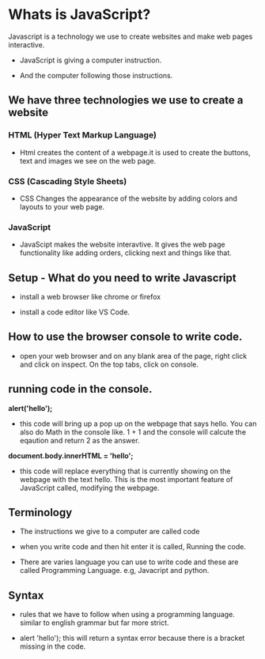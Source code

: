 # Whats is JavaScript?


Javascript is a technology we use to create websites and make web pages interactive.


- JavaScript is giving a computer instruction.

- And the computer following those instructions.


## We have three technologies we use to create a website

### HTML (Hyper Text Markup Language)

- Html creates the content of a webpage.it is used to create the buttons, text and images we see on the web page.

### CSS (Cascading Style Sheets)

- CSS Changes the appearance of the website by adding colors and layouts to your web page.

### JavaScript

- JavaScipt makes the website interavtive. It gives the web page functionality like adding orders, clicking next and things like that.


## Setup - What do you need to write Javascript

- install a web browser like chrome or firefox

- install a code editor like VS Code.


## How to use the browser console to write code.

- open your web browser and on any blank area of the page, right click and click on inspect. On the top tabs, click on console.


## running code in the console.

**alert('hello');**

- this code will bring up a pop up on the webpage that says hello. You can also do Math in the console like. 1 + 1 and the console will calcute the eqaution and return 2 as the answer.


**document.body.innerHTML = 'hello';**

- this code will replace everything that is currently showing on the webpage with the text hello. This is the most important feature of JavaScript called, modifying the webpage.


## Terminology

- The instructions we give to a computer are called code

- when you write code and then hit enter it is called, Running the code.

- There are varies language you can use to write code and these are called Programming Language. e.g, Javacript and python.

## Syntax 

- rules that we have to follow when using a programming language. similar to english grammar but far more strict. 
	 
- alert 'hello'); this will return a syntax error because there is a bracket missing in the code.